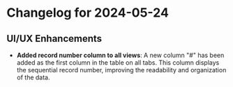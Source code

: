 # Changelog for 2024-05-24

## UI/UX Enhancements

- **Added record number column to all views**: A new column "#" has been added as the first column in the table on all tabs. This column displays the sequential record number, improving the readability and organization of the data.
